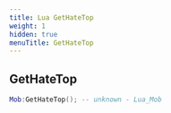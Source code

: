 ```yaml
---
title: Lua GetHateTop
weight: 1
hidden: true
menuTitle: GetHateTop
---
```

## GetHateTop
```lua
Mob:GetHateTop(); -- unknown - Lua_Mob
```